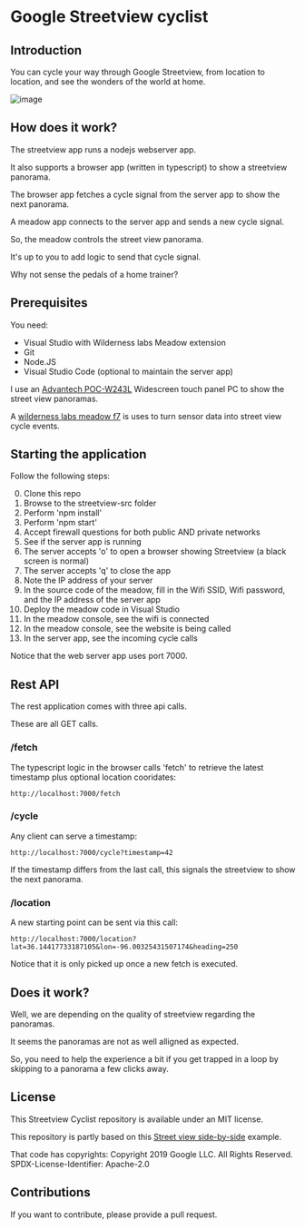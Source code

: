 # Google Streetview cyclist

## Introduction

You can cycle your way through Google Streetview, from location to location, and see the wonders of the world at home. 

![image](https://github.com/user-attachments/assets/e9641f3b-ba44-49f7-8a08-49baace943ce)

## How does it work?

The streetview app runs a nodejs webserver app.

It also supports a browser app (written in typescript) to show a streetview panorama.

The browser app fetches a cycle signal from the server app to show the next panorama.

A meadow app connects to the server app and sends a new cycle signal.

So, the meadow controls the street view panorama.

It's up to you to add logic to send that cycle signal.

Why not sense the pedals of a home trainer?

## Prerequisites

You need:

- Visual Studio with Wilderness labs Meadow extension 
- Git
- Node.JS
- Visual Studio Code (optional to maintain the server app)

I use an [Advantech POC-W243L](https://advdownload.advantech.com/productfile/PIS/POC-W243L/file/POC-W243L_DS(040920)20200409192305.pdf) Widescreen touch panel PC to show the street view panoramas.

A [wilderness labs meadow f7](https://store.wildernesslabs.co/products/meadow-f7) is uses to turn sensor data into street view cycle events.

## Starting the application

Follow the following steps:

0. Clone this repo
1. Browse to the streetview-src folder
2. Perform 'npm install'
3. Perform 'npm start'
4. Accept firewall questions for both public AND private networks
5. See if the server app is running
6. The server accepts 'o' to open a browser showing Streetview (a black screen is normal)
7. The server accepts 'q' to close the app
8. Note the IP address of your server
9. In the source code of the meadow, fill in the Wifi SSID, Wifi password, and the IP address of the server app
10. Deploy the meadow code in Visual Studio
11. In the meadow console, see the wifi is connected
12. In the meadow console, see the website is being called
13. In the server app, see the incoming cycle calls

Notice that the web server app uses port 7000.

## Rest API

The rest application comes with three api calls.

These are all GET calls.

### /fetch

The typescript logic in the browser calls 'fetch' to retrieve the latest timestamp plus optional location cooridates:

```
http://localhost:7000/fetch
```

### /cycle

Any client can serve a timestamp: 

```
http://localhost:7000/cycle?timestamp=42
```

If the timestamp differs from the last call, this signals the streetview to show the next panorama.

### /location

A new starting point can be sent via this call:

```
http://localhost:7000/location?lat=36.14417733187105&lon=-96.00325431507174&heading=250
```

Notice that it is only picked up once a new fetch is executed.

## Does it work?

Well, we are depending on the quality of streetview regarding the panoramas.

It seems the panoramas are not as well alligned as expected. 

So, you need to help the experience a bit if you get trapped in a loop by skipping to a panorama a few clicks away.

## License

This Streetview Cyclist repository is available under an MIT license.

This repository is partly based on this [Street view side-by-side](https://developers.google.com/maps/documentation/javascript/examples/streetview-simple#clone-sample) example.

That code has copyrights: Copyright 2019 Google LLC. All Rights Reserved. SPDX-License-Identifier: Apache-2.0

## Contributions

If you want to contribute, please provide a pull request.
